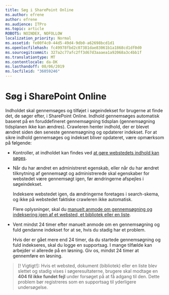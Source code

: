```yaml
---
title: Søg i SharePoint Online
ms.author: efrene
author: efrene
ms.audience: ITPro
ms.topic: article
ROBOTS: NOINDEX, NOFOLLOW
localization_priority: Normal
ms.assetid: fe00f4c0-44d5-49d4-9db0-a62698bcd1d1
ms.openlocfilehash: fc49978fbd2c07381dae83061b1a1868cd1df0d0
ms.sourcegitcommit: 327a2c77afc2ff3d67d3aaaea1a92068a3c4bb1f
ms.translationtype: MT
ms.contentlocale: da-DK
ms.lasthandoff: 08/06/2019
ms.locfileid: "36059246"
---
```

# <a name="search-in-sharepoint-online"></a>Søg i SharePoint Online

Indholdet skal gennemsøges og tilføjet i søgeindekset for brugerne at finde det, de søger efter, i SharePoint Online. Indhold gennemsøges automatisk baseret på en foruddefineret gennemsøgning tidsplan (gennemsøgning tidsplanen ikke kan ændres). Crawleren henter indhold, der er blevet ændret siden den seneste gennemsøgning og opdaterer indekset. For at sikre indhold gennemsøges og indekset bliver opdateret, være opmærksom på følgende:

- Kontroller, at indholdet kan findes ved [at gøre webstedets indhold kan søges](https://docs.microsoft.com/sharepoint/make-site-content-searchable).

- Når du har ændret en administreret egenskab, eller når du har ændret tilknytning af gennemsøgt og administrerede skal egenskaber for webstedet være gennemsøgt igen, før ændringerne afspejles i søgeindekset. 

    Indeksere webstedet igen, da ændringerne foretages i search-skema, og ikke på webstedet faktiske crawleren ikke automatisk. 

    Flere oplysninger, skal du [manuelt anmode om gennemsøgning og indeksering igen af et websted, et bibliotek eller en liste](https://docs.microsoft.com/sharepoint/crawl-site-conten).

- Vent mindst 24 timer efter manuelt anmode om en gennemsøgning og fuld gendanne indekset for at se, hvis du stadig har et problem. 

    Hvis der er gået mere end 24 timer, da du startede gennemsøgning og fuld indekseres, skal du logge en supportsag. I mange tilfælde kan arbejder vi allerede på en løsning. Giv os, mindst 24 timer at gennemføre en løsning.

>[! Vigtigt!]: Hvis et websted, dokument (bibliotek) eller en liste blev slettet og stadig vises i søgeresultaterne, brugere skal modtage en **404 fil ikke fundet fejl** under forsøget på at få adgang til den. Dette problem bør registreres som en supportsag til yderligere undersøgelse. 



